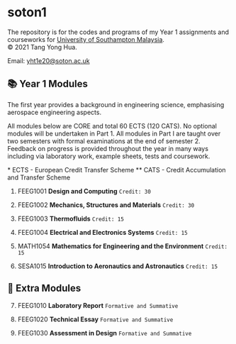 # soton1
The repository is for the codes and programs of my Year 1 assignments and courseworks for [University of Southampton Malaysia](https://www.southampton.ac.uk/my).  
© 2021 Tang Yong Hua.

Email: yht1e20@soton.ac.uk

📚 Year 1 Modules
---

The first year provides a background in engineering science, emphasising aerospace engineering aspects.

All modules below are CORE and total 60 ECTS (120 CATS). No optional modules will be undertaken in Part 1. All modules in Part I are taught over two semesters with formal examinations at the end of semester 2. Feedback on progress is provided throughout the year in many ways including via laboratory work, example sheets, tests and coursework.

\* ECTS - European Credit Transfer Scheme ** CATS - Credit Accumulation and Transfer Scheme
   
1. FEEG1001 **Design and Computing** `Credit: 30`

2. FEEG1002 **Mechanics, Structures and Materials** `Credit: 30`

3. FEEG1003 **Thermofluids** `Credit: 15`

4. FEEG1004 **Electrical and Electronics Systems** `Credit: 15`

5. MATH1054 **Mathematics for Engineering and the Environment** `Credit: 15`

6. SESA1015 **Introduction to Aeronautics and Astronautics** `Credit: 15`

📝 Extra Modules
---

7. FEEG1010 **Laboratory Report** `Formative and Summative`

8. FEEG1020 **Technical Essay** `Formative and Summative`

9. FEEG1030 **Assessment in Design** `Formative and Summative`
